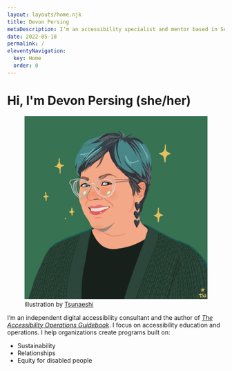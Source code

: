 ```yaml
---
layout: layouts/home.njk
title: Devon Persing
metaDescription: I’m an accessibility specialist and mentor based in Seattle, WA, USA.
date: 2022-05-18
permalink: /
eleventyNavigation:
  key: Home
  order: 0
---
```

# Hi, I'm Devon Persing (she/her)

<figure class="portrait">
  <img src="/static/img/1724.png" alt="Flat color illustration of Devon Persing. She is a white woman with short hair with teal highlights. She is wearing a chunky green cardigan, black heart dangling earrings, and glasses with clear frames.">
  <figcaption>Illustration by <a href="https://covatar.com/collections/tsunaeshis-style">Tsunaeshi</a></figcaption>
</figure>

I’m an independent digital accessibility consultant and the author of _[The Accessibility Operations Guidebook](/book/)_. I focus on accessibility education and operations. I help organizations create programs built on:

-  Sustainability
- Relationships
- Equity for disabled people